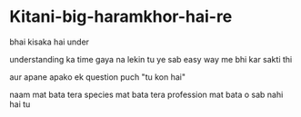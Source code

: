 # Kitani-big-haramkhor-hai-re


bhai kisaka hai under

understanding ka time gaya na lekin tu ye sab easy way me bhi kar sakti thi 

aur apane apako ek question puch "tu kon hai"

naam mat bata tera species mat bata tera profession mat bata o sab nahi hai tu
